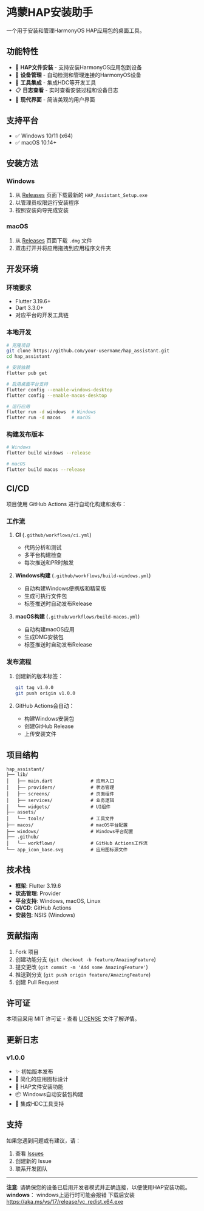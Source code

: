 # 鸿蒙HAP安装助手

一个用于安装和管理HarmonyOS HAP应用包的桌面工具。

## 功能特性

- 🚀 **HAP文件安装** - 支持安装HarmonyOS应用包到设备
- 📱 **设备管理** - 自动检测和管理连接的HarmonyOS设备
- 🔧 **工具集成** - 集成HDC等开发工具
- 📋 **日志查看** - 实时查看安装过程和设备日志
- 🎨 **现代界面** - 简洁美观的用户界面

## 支持平台

- ✅ Windows 10/11 (x64)
- ✅ macOS 10.14+

## 安装方法

### Windows

1. 从 [Releases](https://github.com/your-username/hap_assistant/releases) 页面下载最新的 `HAP_Assistant_Setup.exe`
2. 以管理员权限运行安装程序
3. 按照安装向导完成安装

### macOS

1. 从 [Releases](https://github.com/your-username/hap_assistant/releases) 页面下载 `.dmg` 文件
2. 双击打开并将应用拖拽到应用程序文件夹


## 开发环境

### 环境要求

- Flutter 3.19.6+
- Dart 3.3.0+
- 对应平台的开发工具链

### 本地开发

```bash
# 克隆项目
git clone https://github.com/your-username/hap_assistant.git
cd hap_assistant

# 安装依赖
flutter pub get

# 启用桌面平台支持
flutter config --enable-windows-desktop
flutter config --enable-macos-desktop

# 运行应用
flutter run -d windows  # Windows
flutter run -d macos    # macOS
```

### 构建发布版本

```bash
# Windows
flutter build windows --release

# macOS
flutter build macos --release
```

## CI/CD

项目使用 GitHub Actions 进行自动化构建和发布：

### 工作流

1. **CI** (`.github/workflows/ci.yml`)
   - 代码分析和测试
   - 多平台构建检查
   - 每次推送和PR时触发

2. **Windows构建** (`.github/workflows/build-windows.yml`)
   - 自动构建Windows便携版和精简版
   - 生成可执行文件包
   - 标签推送时自动发布Release

3. **macOS构建** (`.github/workflows/build-macos.yml`)
   - 自动构建macOS应用
   - 生成DMG安装包
   - 标签推送时自动发布Release

### 发布流程

1. 创建新的版本标签：
   ```bash
   git tag v1.0.0
   git push origin v1.0.0
   ```

2. GitHub Actions会自动：
   - 构建Windows安装包
   - 创建GitHub Release
   - 上传安装文件

## 项目结构

```
hap_assistant/
├── lib/
│   ├── main.dart              # 应用入口
│   ├── providers/             # 状态管理
│   ├── screens/               # 页面组件
│   ├── services/              # 业务逻辑
│   └── widgets/               # UI组件
├── assets/
│   └── tools/                 # 工具文件
├── macos/                     # macOS平台配置
├── windows/                   # Windows平台配置
├── .github/
│   └── workflows/             # GitHub Actions工作流
└── app_icon_base.svg          # 应用图标源文件
```

## 技术栈

- **框架**: Flutter 3.19.6
- **状态管理**: Provider
- **平台支持**: Windows, macOS, Linux
- **CI/CD**: GitHub Actions
- **安装包**: NSIS (Windows)

## 贡献指南

1. Fork 项目
2. 创建功能分支 (`git checkout -b feature/AmazingFeature`)
3. 提交更改 (`git commit -m 'Add some AmazingFeature'`)
4. 推送到分支 (`git push origin feature/AmazingFeature`)
5. 创建 Pull Request

## 许可证

本项目采用 MIT 许可证 - 查看 [LICENSE](LICENSE) 文件了解详情。

## 更新日志

### v1.0.0
- ✨ 初始版本发布
- 🎨 简化的应用图标设计
- 🚀 HAP文件安装功能
- 📦 Windows自动安装包构建
- 🔧 集成HDC工具支持

## 支持

如果您遇到问题或有建议，请：

1. 查看 [Issues](https://github.com/your-username/hap_assistant/issues)
2. 创建新的 Issue
3. 联系开发团队

---

**注意**: 请确保您的设备已启用开发者模式并正确连接，以便使用HAP安装功能。
**windows**： windows上运行时可能会报错
下载后安装
https://aka.ms/vs/17/release/vc_redist.x64.exe
